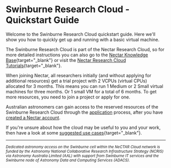 # Swinburne Research Cloud - Quickstart Guide

Welcome to the Swinburne Research Cloud quickstart guide. Here we'll show you how to quickly get up and running with a basic virtual machine.

The Swinburne Research Cloud is part of the Nectar Research Cloud, so for more detailed instructions you can also go to the [Nectar Knowledge Base](https://support.ehelp.edu.au/support/solutions){target="_blank"}
or visit the
[Nectar Research Cloud Tutorials](https://tutorials.rc.nectar.org.au/){target="_blank"}.

When joining Nectar, all researchers initially (and without applying for additional resources) get a trial project with 2 VCPUs (virtual CPUs) allocated for 3 months.
This means you can run 1 Medium or 2 Small virtual machines for three months. Or 1 small VM for a total of 6 months.
To get more resources, you need to join a project or apply for one.

Australian astronomers can gain access to the reserved resources of the Swinburne Research Cloud through the [application](astronomy.md#applications) process, after you have [created a Nectar account](getting-started.md#log-in-create-account).

If you're unsure about how the cloud may be useful to you and your work, then have a look at some [suggested use cases](http://training.nectar.org.au/package03/sections/all.html){target="_blank"}.

---

<sub><i>Dedicated astronomy access on the Swinburne cell within the NeCTAR Cloud network is funded by the Astronomy National Collaborative Research Infrastructure Strategy (NCRIS) via Astronomy Australia Limited (AAL) with support from Swinburne IT services and the Swinburne node of Astronomy Data and Computing Services (ADACS).</i></sub>
